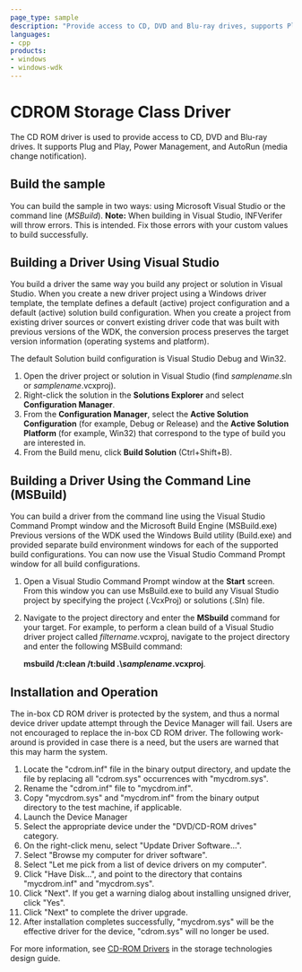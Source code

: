 ```yaml
---
page_type: sample
description: "Provide access to CD, DVD and Blu-ray drives, supports Plug and Play, Power Management, and AutoRun (media change notification)."
languages:
- cpp
products:
- windows
- windows-wdk
---
```


<!---
    name: CDROM Storage Class Driver
    platform: KMDF
    language: cpp
    category: Storage
    description: Provide access to CD, DVD and Blu-ray drives, supports Plug and Play, Power Management, and AutoRun (media change notification). 
    samplefwlink: http://go.microsoft.com/fwlink/p/?LinkId=617971
--->

# CDROM Storage Class Driver

The CD ROM driver is used to provide access to CD, DVD and Blu-ray drives. It supports Plug and Play, Power Management, and AutoRun (media change notification).

## Build the sample

You can build the sample in two ways: using Microsoft Visual Studio or the command line (*MSBuild*).
**Note:** When building in Visual Studio, INFVerifer will throw errors. This is intended. Fix those errors with your custom values to build successfully.

## Building a Driver Using Visual Studio

You build a driver the same way you build any project or solution in Visual Studio. When you create a new driver project using a Windows driver template, the template defines a default (active) project configuration and a default (active) solution build configuration. When you create a project from existing driver sources or convert existing driver code that was built with previous versions of the WDK, the conversion process preserves the target version information (operating systems and platform).

The default Solution build configuration is Visual Studio Debug and Win32.

1. Open the driver project or solution in Visual Studio (find *samplename*.sln or *samplename*.vcxproj).
1. Right-click the solution in the **Solutions Explorer** and select **Configuration Manager**.
1. From the **Configuration Manager**, select the **Active Solution Configuration** (for example, Debug or Release) and the **Active Solution Platform** (for example, Win32) that correspond to the type of build you are interested in.
1. From the Build menu, click **Build Solution** (Ctrl+Shift+B).

## Building a Driver Using the Command Line (MSBuild)

You can build a driver from the command line using the Visual Studio Command Prompt window and the Microsoft Build Engine (MSBuild.exe) Previous versions of the WDK used the Windows Build utility (Build.exe) and provided separate build environment windows for each of the supported build configurations. You can now use the Visual Studio Command Prompt window for all build configurations.

1. Open a Visual Studio Command Prompt window at the **Start** screen. From this window you can use MsBuild.exe to build any Visual Studio project by specifying the project (.VcxProj) or solutions (.Sln) file.
1. Navigate to the project directory and enter the **MSbuild** command for your target. For example, to perform a clean build of a Visual Studio driver project called *filtername*.vcxproj, navigate to the project directory and enter the following MSBuild command:

    **msbuild /t:clean /t:build .\\***samplename***.vcxproj**.

## Installation and Operation

The in-box CD ROM driver is protected by the system, and thus a normal device driver update attempt through the Device Manager will fail. Users are not encouraged to replace the in-box CD ROM driver. The following work-around is provided in case there is a need, but the users are warned that this may harm the system.

1. Locate the "cdrom.inf" file in the binary output directory, and update the file by replacing all "cdrom.sys" occurrences with "mycdrom.sys".
1. Rename the "cdrom.inf" file to "mycdrom.inf".
1. Copy "mycdrom.sys" and "mycdrom.inf" from the binary output directory to the test machine, if applicable.
1. Launch the Device Manager
1. Select the appropriate device under the "DVD/CD-ROM drives" category.
1. On the right-click menu, select "Update Driver Software...".
1. Select "Browse my computer for driver software".
1. Select "Let me pick from a list of device drivers on my computer".
1. Click "Have Disk...", and point to the directory that contains "mycdrom.inf" and "mycdrom.sys".
1. Click "Next". If you get a warning dialog about installing unsigned driver, click "Yes".
1. Click "Next" to complete the driver upgrade.
1. After installation completes successfully, "mycdrom.sys" will be the effective driver for the device, "cdrom.sys" will no longer be used.

For more information, see [CD-ROM Drivers](http://msdn.microsoft.com/en-us/library/windows/hardware/ff551391) in the storage technologies design guide.